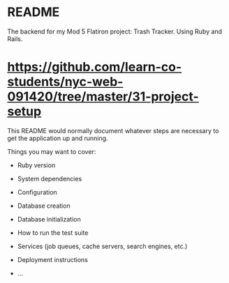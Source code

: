 # README

The backend for my Mod 5 Flatiron project: Trash Tracker. Using Ruby and Rails.

# https://github.com/learn-co-students/nyc-web-091420/tree/master/31-project-setup

This README would normally document whatever steps are necessary to get the
application up and running.

Things you may want to cover:

* Ruby version

* System dependencies

* Configuration

* Database creation

* Database initialization

* How to run the test suite

* Services (job queues, cache servers, search engines, etc.)

* Deployment instructions

* ...
